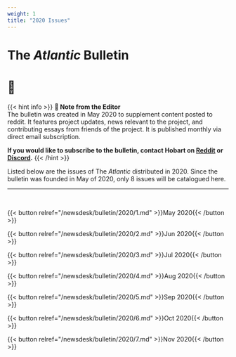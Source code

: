 ```yaml
---
weight: 1
title: "2020 Issues"
---
```


<div id="headerbox">
  <h1 class="title">The <i>Atlantic</i> Bulletin</h1>
  <h1 class="emoji">🌼</h1>
</div>

{{< hint info >}}
**🌺 Note from the Editor**  
The bulletin was created in May 2020 to supplement content posted to reddit. It features project updates, news relevant to the project, and contributing essays from friends of the project. It is published monthly via direct email subscription.

**If you would like to subscribe to the bulletin, contact Hobart on [Reddit](www.reddit.com/r/vekllei) or [Discord](discord.gg/dCE6vSU).**
{{< /hint >}}

Listed below are the issues of The *Atlantic* distributed in 2020. Since the bulletin was founded in May of 2020, only 8 issues will be catalogued here.

---

<br>

{{< button relref="/newsdesk/bulletin/2020/1.md" >}}May 2020{{< /button >}}

{{< button relref="/newsdesk/bulletin/2020/2.md" >}}Jun 2020{{< /button >}}

{{< button relref="/newsdesk/bulletin/2020/3.md" >}}Jul 2020{{< /button >}}

{{< button relref="/newsdesk/bulletin/2020/4.md" >}}Aug 2020{{< /button >}}

{{< button relref="/newsdesk/bulletin/2020/5.md" >}}Sep 2020{{< /button >}}

{{< button relref="/newsdesk/bulletin/2020/6.md" >}}Oct 2020{{< /button >}}

{{< button relref="/newsdesk/bulletin/2020/7.md" >}}Nov 2020{{< /button >}}

<br>
